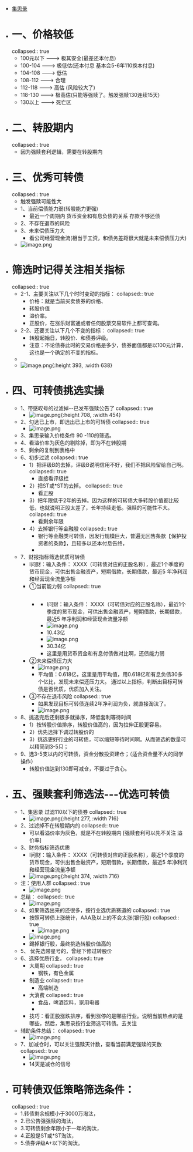 - [集思录](https://www.jisilu.cn/web/data/cb/list)
- # 一、价格较低
  collapsed:: true
	- 100元以下   ---> 极其安全(最差还本付息)
	- 100-104      ---> 极低估(还本付息 基本会5-6年110换本付息)
	- 104-108      ---> 低估
	- 108-112       ---> 合理
	- 112-118       ---> 高估 (风险较大了)
	- 118-130      ---> 极高估(只能等强赎了。触发强赎130连续15天)
	- 130以上      --->  死亡区
- # 二、转股期内
  collapsed:: true
	- 因为强赎套利逻辑，需要在转股期内
- # 三、优秀可转债
  collapsed:: true
	- 触发强赎可能性大
	- 1、当前偿债能力弱(转股能力更强)
		- 最近一个周期内   货币资金和有息负债的关系    存款不够还债
	- 2、不存在退市的风险
	- 3、未来偿债压力大
		- 看公司经营现金流(相当于工资，和债务差距很大就是未来偿债压力大)
	- ![image.png](../assets/image_1669034516749_0.png)
- # 筛选时记得关注相关指标
  collapsed:: true
	- 2-1、主要关注以下几个时时变动的指标：
	  collapsed:: true
		- 价格：就是当前买卖债券的价格、
		- 转股价值
		- 溢价率。
		- 正股价，在涨乐财富通或者任何股票交易软件上都可查询。
	- 2-2、还要关注以下几个不变的指标：
	  collapsed:: true
		- 转股起始日，转股价、和债券评级。
		- 注意：不论债券此时的交易价格是多少，债券面值都是以100元计算，这也是一个确定的不变的指标。
	-
	- ![image.png](../assets/image_1668435216658_0.png){:height 393, :width 638}
- # 四、可转债挑选实操
	- 1、带感叹号的过滤掉--已发布强赎公告了
	  collapsed:: true
		- ![image.png](../assets/image_1668434976208_0.png){:height 708, :width 454}
	- 2、勾选已上市，即选出已上市的可转债
	  collapsed:: true
		- ![image.png](../assets/image_1668435481560_0.png)
	- 3、集思录输入价格条件 90 -110的筛选。
	- 4、看溢价率为灰色的剔除掉，即为不在转股期
	- 5、剩余的复制到表格中
	- 6、初步过滤
	  collapsed:: true
		- 1）把评级B的去掉，评级B说明信用不好，我们不把风险留给自己啊。
		  collapsed:: true
			- 直接看评级栏
		- 2）把ST或*ST的去掉。
		  collapsed:: true
			- 看正股
		- 3）把年限低于2年的去掉。因为这样的可转债大多转股价值都比较低，也就说明正股太差了，长年持续走低。强赎的可能性不大。
		  collapsed:: true
			- 看剩余年限
		- 4）去掉银行等金融股
		  collapsed:: true
			- 银行等金融类可转债，因发行规模巨大，普遍无回售条款【保护投资者的条款】，且较多以还本付息告终，
			-
	- 7、财报指标筛选优质可转债
		- I问财：输入条件：
		  XXXX（可转债对应的正股名称），最近1个季度的货币现金，可供出售金融资产，短期借款，长期借款，最近5 年净利润和经营现金流量净额
		- ①当前能力弱
		  collapsed:: true
			- ##
				- I问财：输入条件：
				  XXXX（可转债对应的正股名称），最近1个季度的货币现金，可供出售金融资产，短期借款，长期借款，最近5 年净利润和经营现金流量净额
				- ![image.png](../assets/image_1668436493211_0.png)
				- 10.43亿
				- ![image.png](../assets/image_1668436500889_0.png)
				- 30.34亿
				- 这里是用货币资金和有息付债做对比啊，还债能力弱
		- ②未来偿债压力大
			- ![image.png](../assets/image_1668436718145_0.png)
			- 平均值：0.618亿，这里是用平均值，用0.618亿和有息负债30多个亿比，发现未来偿还压力大。
			  通过以上指标，判断出目标可转债是否优质，优质加入关注。
		- ③不存在退市风险
		  collapsed:: true
			- 如果发现目标可转债连续2年净利润为负，就直接淘汰了。
			- ![image.png](../assets/image_1668436669914_0.png)
	- 8、挑选完后还剩很多就排序，降低套利等待时间
		- 1）按转股价值排序，转股价值高的，因为拉伸正股更容易。
		- 2）优先选择下调过转股价的
		- 3）挑选更好行业的可转债，可以缩短等待时间啊。从而筛选的数量可以精简到3-5只；
	- 9、选3-5支以内的可转债，资金分散投资建仓；（适合资金量不大的同学操作）
		- 转股价值达到130即可减仓，不要过于贪心。
- # 五、强赎套利筛选法---优选可转债
	- 1、集思录 过滤110以下的债券
	  collapsed:: true
		- ![image.png](../assets/image_1669034854770_0.png){:height 277, :width 716}
	- 2、过滤掉不在转股期内的
	  collapsed:: true
		- 可以看溢价率为灰色，就是不在转股期内 [强赎套利可以先不关注 溢价率]
	- 3、财务指标筛选优质
		- I问财：输入条件：
		  XXXX（可转债对应的正股名称），最近1个季度的货币现金，可供出售金融资产，短期借款，长期借款，最近5 年净利润和经营现金流量净额
		- ![image.png](../assets/image_1669035203332_0.png){:height 374, :width 716}
	- 注：使用人群
	  collapsed:: true
		- ![image.png](../assets/image_1669035274357_0.png)
	- 总结：
	  collapsed:: true
		- ![image.png](../assets/image_1669035360040_0.png)
	- 4、如果筛选出来的还很多，按行业选优质赛道的
	  collapsed:: true
		- 按照可转债上涨统计，AAA及以上的不会太涨(银行股)
		  collapsed:: true
			- ![image.png](../assets/image_1669035457494_0.png)
		- ![image.png](../assets/image_1669035779296_0.png)
		- 踢掉银行股，最终挑选转股价值高的
	- 5、 优先选带星号的，曾经下修过转股价
	- 6、选择优质行业，
	  collapsed:: true
		- 大周期
		  collapsed:: true
			- 钢铁，有色金属
		- 制造业
		  collapsed:: true
			- 高端制造
		- 大消费
		  collapsed:: true
			- 食品，啤酒饮料，家用电器
			-
		- 技巧：看正股涨跌排序，看到涨停的是哪些行业。说明当前热点的是哪些，然后，集思录按行业筛选可转债。去关注
	- 辅助条件总结：
	  collapsed:: true
		- ![image.png](../assets/image_1669036362644_0.png)
	- 7、加减仓时，可以关注强赎天计数，查看当前满足强赎的天数
	  collapsed:: true
		- ![image.png](../assets/image_1669036494014_0.png)
		- 14天是减仓的信号
- # 可转债双低策略筛选条件：
  collapsed:: true
	- 1.转债剩余规模小于3000万淘汰，
	- 2.已公告强强赎的淘汰，
	- 3.可转债剩余年限小于一年的淘汰，
	- 4.正股是ST或*ST淘汰，
	- 5.债券评级A+以下的淘汰。